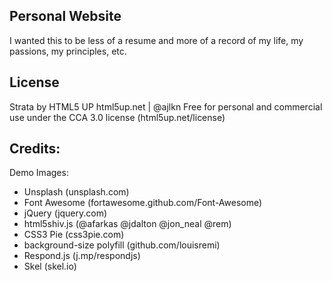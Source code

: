 ## Personal Website

I wanted this to be less of a resume and more of a record of my life,
my passions, my principles, etc.

## License

Strata by HTML5 UP
html5up.net | @ajlkn
Free for personal and commercial use under the CCA 3.0 license (html5up.net/license)

## Credits:

Demo Images:
- Unsplash (unsplash.com)
- Font Awesome (fortawesome.github.com/Font-Awesome)
- jQuery (jquery.com)
- html5shiv.js (@afarkas @jdalton @jon_neal @rem)
- CSS3 Pie (css3pie.com)
- background-size polyfill (github.com/louisremi)
- Respond.js (j.mp/respondjs)
- Skel (skel.io)
